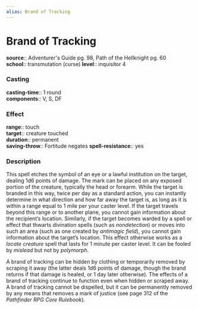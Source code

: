 ```yaml
---
alias: Brand of Tracking
---
```


# Brand of Tracking 

**source**:: Adventurer's Guide pg. 98, Path of the Hellknight pg. 60  
**school**:: transmutation (curse)
**level**:: inquisitor 4

### Casting 

**casting-time**:: 1 round  
**components**:: V, S, DF

### Effect 

**range**:: touch  
**target**:: creature touched  
**duration**:: permanent  
**saving-throw**:: Fortitude negates
**spell-resistance**:: yes

### Description 

This spell etches the symbol of an eye or a lawful institution on the target, dealing 1d6 points of damage. The mark can be placed on any exposed portion of the creature, typically the head or forearm. While the target is branded in this way, twice per day as a standard action, you can instantly determine in what direction and how far away the target is, as long as it is within a range equal to 1 mile per your caster level. If the target travels beyond this range or to another plane, you cannot gain information about the recipient’s location. Similarly, if the target becomes warded by a spell or effect that thwarts divination spells (such as *nondetection*) or moves into such an area (such as one created by *antimagic field*), you cannot gain information about the target’s location. This effect otherwise works as a *locate creature* spell that lasts for 1 minute per caster level. It can be fooled by *mislead* but not by *polymorph*.  
  
A brand of tracking can be hidden by clothing or temporarily removed by scraping it away (the latter deals 1d6 points of damage, though the brand returns if that damage is healed, or 1 day later otherwise). The effects of a brand of tracking continue to function even when hidden or scraped away. A brand of tracking cannot be dispelled, but it can be permanently removed by any means that removes a mark of justice (see page 312 of the *Pathfinder RPG Core Rulebook*).
